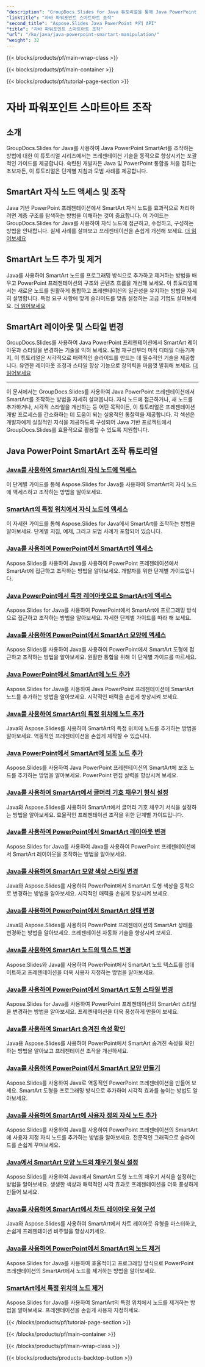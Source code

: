 ```yaml
---
"description": "GroupDocs.Slides for Java 튜토리얼을 통해 Java PowerPoint SmartArt를 효과적으로 조작하는 방법을 알아보세요. 자식 노드에 접근하고, 노드를 추가하고, 레이아웃을 변경하는 등 다양한 작업을 수행할 수 있습니다!"
"linktitle": "자바 파워포인트 스마트아트 조작"
"second_title": "Aspose.Slides Java PowerPoint 처리 API"
"title": "자바 파워포인트 스마트아트 조작"
"url": "/ko/java/java-powerpoint-smartart-manipulation/"
"weight": 32
---
```


{{< blocks/products/pf/main-wrap-class >}}

{{< blocks/products/pf/main-container >}}

{{< blocks/products/pf/tutorial-page-section >}}

# 자바 파워포인트 스마트아트 조작


## 소개

GroupDocs.Slides for Java를 사용하여 Java PowerPoint SmartArt를 조작하는 방법에 대한 이 튜토리얼 시리즈에서는 프레젠테이션 기술을 동적으로 향상시키는 포괄적인 가이드를 제공합니다. 숙련된 개발자든 Java 및 PowerPoint 통합을 처음 접하는 초보자든, 이 튜토리얼은 단계별 지침과 모범 사례를 제공합니다.

## SmartArt 자식 노드 액세스 및 조작

Java 기반 PowerPoint 프레젠테이션에서 SmartArt 자식 노드를 효과적으로 처리하려면 계층 구조를 탐색하는 방법을 이해하는 것이 중요합니다. 이 가이드는 GroupDocs.Slides for Java를 사용하여 자식 노드에 접근하고, 수정하고, 구성하는 방법을 안내합니다. 실제 사례를 살펴보고 프레젠테이션을 손쉽게 개선해 보세요. [더 읽어보세요](./access-child-nodes-smartart-java/)

## SmartArt 노드 추가 및 제거

Java를 사용하여 SmartArt 노드를 프로그래밍 방식으로 추가하고 제거하는 방법을 배우고 PowerPoint 프레젠테이션의 구조와 콘텐츠 흐름을 개선해 보세요. 이 튜토리얼에서는 새로운 노드를 원활하게 통합하고 프레젠테이션의 일관성을 유지하는 방법을 자세히 설명합니다. 특정 요구 사항에 맞게 슬라이드를 맞춤 설정하는 고급 기법도 살펴보세요. [더 읽어보세요](./add-nodes-smartart-java-powerpoint/)

## SmartArt 레이아웃 및 스타일 변경

GroupDocs.Slides를 사용하여 Java PowerPoint 프레젠테이션에서 SmartArt 레이아웃과 스타일을 변경하는 기술을 익혀 보세요. 도형 재구성부터 미적 디테일 다듬기까지, 이 튜토리얼은 시각적으로 매력적인 슬라이드를 만드는 데 필수적인 기술을 제공합니다. 유연한 레이아웃 조정과 스타일 향상 기능으로 창의력을 마음껏 발휘해 보세요. [더 읽어보세요](./change-smartart-layout-powerpoint-java/)

---

이 문서에서는 GroupDocs.Slides를 사용하여 Java PowerPoint 프레젠테이션에서 SmartArt를 조작하는 방법을 자세히 살펴봅니다. 자식 노드에 접근하거나, 새 노드를 추가하거나, 시각적 스타일을 개선하는 등 어떤 목적이든, 이 튜토리얼은 프레젠테이션 개발 프로세스를 간소화하는 데 도움이 되는 실용적인 통찰력을 제공합니다. 각 섹션은 개발자에게 실질적인 지식을 제공하도록 구성되어 Java 기반 프로젝트에서 GroupDocs.Slides를 효율적으로 활용할 수 있도록 지원합니다.

## Java PowerPoint SmartArt 조작 튜토리얼
### [Java를 사용하여 SmartArt의 자식 노드에 액세스](./access-child-nodes-smartart-java/)
이 단계별 가이드를 통해 Aspose.Slides for Java를 사용하여 SmartArt의 자식 노드에 액세스하고 조작하는 방법을 알아보세요.
### [SmartArt의 특정 위치에서 자식 노드에 액세스](./access-child-node-specific-position-smartart-java/)
이 자세한 가이드를 통해 Aspose.Slides for Java에서 SmartArt를 조작하는 방법을 알아보세요. 단계별 지침, 예제, 그리고 모범 사례가 포함되어 있습니다.
### [Java를 사용하여 PowerPoint에서 SmartArt에 액세스](./access-smartart-powerpoint-java/)
Aspose.Slides를 사용하여 Java를 사용하여 PowerPoint 프레젠테이션에서 SmartArt에 접근하고 조작하는 방법을 알아보세요. 개발자를 위한 단계별 가이드입니다.
### [Java PowerPoint에서 특정 레이아웃으로 SmartArt에 액세스](./access-smartart-specific-layout-java-powerpoint/)
Aspose.Slides for Java를 사용하여 PowerPoint에서 SmartArt에 프로그래밍 방식으로 접근하고 조작하는 방법을 알아보세요. 자세한 단계별 가이드를 따라 해 보세요.
### [Java를 사용하여 PowerPoint에서 SmartArt 모양에 액세스](./access-smartart-shape-powerpoint-java/)
Aspose.Slides를 사용하여 Java를 사용하여 PowerPoint에서 SmartArt 도형에 접근하고 조작하는 방법을 알아보세요. 원활한 통합을 위해 이 단계별 가이드를 따르세요.
### [Java PowerPoint에서 SmartArt에 노드 추가](./add-nodes-smartart-java-powerpoint/)
Aspose.Slides for Java를 사용하여 Java PowerPoint 프레젠테이션에 SmartArt 노드를 추가하는 방법을 알아보세요. 시각적인 매력을 손쉽게 향상시켜 보세요.
### [Java를 사용하여 SmartArt의 특정 위치에 노드 추가](./add-nodes-specific-position-smartart-java/)
Java와 Aspose.Slides를 사용하여 SmartArt의 특정 위치에 노드를 추가하는 방법을 알아보세요. 역동적인 프레젠테이션을 손쉽게 제작할 수 있습니다.
### [Java PowerPoint에서 SmartArt에 보조 노드 추가](./add-assistant-node-smartart-java-powerpoint/)
Aspose.Slides를 사용하여 Java PowerPoint 프레젠테이션의 SmartArt에 보조 노드를 추가하는 방법을 알아보세요. PowerPoint 편집 실력을 향상시켜 보세요.
### [Java를 사용하여 SmartArt에서 글머리 기호 채우기 형식 설정](./set-bullet-fill-format-smartart-java/)
Java와 Aspose.Slides를 사용하여 SmartArt에서 글머리 기호 채우기 서식을 설정하는 방법을 알아보세요. 효율적인 프레젠테이션 조작을 위한 단계별 가이드입니다.
### [Java를 사용하여 PowerPoint에서 SmartArt 레이아웃 변경](./change-smartart-layout-powerpoint-java/)
Aspose.Slides for Java를 사용하여 Java를 사용하여 PowerPoint 프레젠테이션에서 SmartArt 레이아웃을 조작하는 방법을 알아보세요.
### [Java를 사용하여 SmartArt 모양 색상 스타일 변경](./change-smartart-shape-color-style-java/)
Java와 Aspose.Slides를 사용하여 PowerPoint에서 SmartArt 도형 색상을 동적으로 변경하는 방법을 알아보세요. 시각적인 매력을 손쉽게 향상시켜 보세요.
### [Java를 사용하여 PowerPoint에서 SmartArt 상태 변경](./change-smartart-state-powerpoint-java/)
Java와 Aspose.Slides를 사용하여 PowerPoint 프레젠테이션의 SmartArt 상태를 변경하는 방법을 알아보세요. 프레젠테이션 자동화 기술을 향상시켜 보세요.
### [Java를 사용하여 SmartArt 노드의 텍스트 변경](./change-text-smartart-node-java/)
Aspose.Slides와 Java를 사용하여 PowerPoint에서 SmartArt 노드 텍스트를 업데이트하고 프레젠테이션을 더욱 사용자 지정하는 방법을 알아보세요.
### [Java를 사용하여 PowerPoint에서 SmartArt 도형 스타일 변경](./change-smartart-shape-style-powerpoint-java/)
Aspose.Slides for Java를 사용하여 PowerPoint 프레젠테이션의 SmartArt 스타일을 변경하는 방법을 알아보세요. 프레젠테이션을 더욱 풍성하게 만들어 보세요.
### [Java를 사용하여 SmartArt 숨겨진 속성 확인](./check-smartart-hidden-property-java/)
Java용 Aspose.Slides를 사용하여 PowerPoint에서 SmartArt 숨겨진 속성을 확인하는 방법을 알아보고 프레젠테이션 조작을 개선하세요.
### [Java를 사용하여 PowerPoint에서 SmartArt 모양 만들기](./create-smartart-shape-powerpoint-java/)
Aspose.Slides를 사용하여 Java로 역동적인 PowerPoint 프레젠테이션을 만들어 보세요. SmartArt 도형을 프로그래밍 방식으로 추가하여 시각적 효과를 높이는 방법도 알아보세요.
### [Java를 사용하여 SmartArt에 사용자 정의 자식 노드 추가](./add-custom-child-nodes-smartart-java/)
Aspose.Slides를 사용하여 Java를 사용하여 PowerPoint 프레젠테이션의 SmartArt에 사용자 지정 자식 노드를 추가하는 방법을 알아보세요. 전문적인 그래픽으로 슬라이드를 손쉽게 꾸며보세요.
### [Java에서 SmartArt 모양 노드의 채우기 형식 설정](./set-fill-format-smartart-shape-node-java/)
Aspose.Slides를 사용하여 Java에서 SmartArt 도형 노드의 채우기 서식을 설정하는 방법을 알아보세요. 생생한 색상과 매력적인 시각 효과로 프레젠테이션을 더욱 풍성하게 만들어 보세요.
### [Java를 사용하여 SmartArt에서 차트 레이아웃 유형 구성](./organize-chart-layout-type-smartart-java/)
Java와 Aspose.Slides를 사용하여 SmartArt에서 차트 레이아웃 유형을 마스터하고, 손쉽게 프레젠테이션 비주얼을 향상시키세요.
### [Java를 사용하여 PowerPoint에서 SmartArt의 노드 제거](./remove-node-smartart-powerpoint-java/)
Aspose.Slides for Java를 사용하여 효율적이고 프로그래밍 방식으로 PowerPoint 프레젠테이션의 SmartArt에서 노드를 제거하는 방법을 알아보세요.
### [SmartArt에서 특정 위치의 노드 제거](./remove-node-specific-position-smartart-java/)
Aspose.Slides for Java를 사용하여 SmartArt의 특정 위치에서 노드를 제거하는 방법을 알아보세요. 프레젠테이션을 손쉽게 사용자 지정하세요.

{{< /blocks/products/pf/tutorial-page-section >}}

{{< /blocks/products/pf/main-container >}}

{{< /blocks/products/pf/main-wrap-class >}}

{{< blocks/products/products-backtop-button >}}
